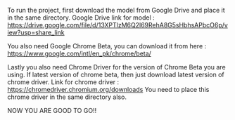 To run the project, first download the model from Google Drive and place it in the same directory. 
Google Drive link for model : https://drive.google.com/file/d/13XPTlzM6Q2l69RehA8G5sHbhsAPbcO6p/view?usp=share_link

You also need Google Chrome Beta, you can download it from here : https://www.google.com/intl/en_pk/chrome/beta/

Lastly you also need Chrome Driver for the version of Chrome Beta you are using. If latest version of chrome beta, then just download latest version of chrome driver.
Link for chrome driver : https://chromedriver.chromium.org/downloads
You need to place this chrome driver in the same directory also.

NOW YOU ARE GOOD TO GO!!